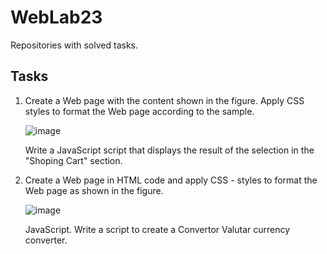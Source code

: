 # WebLab23

Repositories with solved tasks.

## Tasks

1. Create a Web page with the content shown in the figure. Apply CSS styles to format the Web page according to the sample.
   
   ![image](https://github.com/fedotick/WebLab23/assets/63405911/8feb5913-2014-4086-a450-30697e22ae2e)

   Write a JavaScript script that displays the result of the selection in the "Shoping Cart" section.
3. Create a Web page in HTML code and apply CSS - styles to format the Web page as shown in the figure.

   ![image](https://github.com/fedotick/WebLab23/assets/63405911/33fb3918-2ea0-41c8-824d-f16e826b72e9)

   JavaScript. Write a script to create a Convertor Valutar currency converter.
